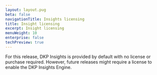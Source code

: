 ```yaml
---
layout: layout.pug
beta: false
navigationTitle: Insights licensing
title: Insight licensing
excerpt: Insight licensing
menuWeight: 10
enterprise: false
techPreview: true
---
```


For this release, DKP Insights is provided by default with no license or purchase required. However, future releases might require a license to enable the DKP Insights Engine.
